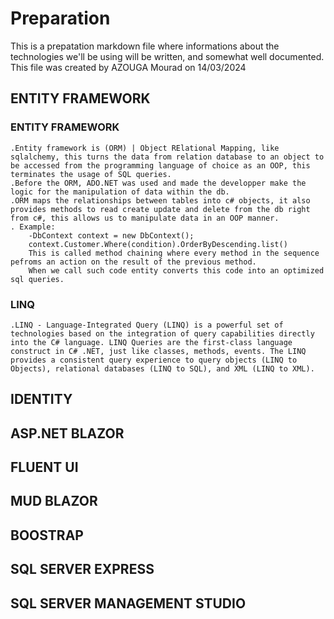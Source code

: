 # Preparation
This is a prepatation markdown file where informations about the technologies we'll be using will be written, and somewhat well documented.
This file was created by AZOUGA Mourad on 14/03/2024

## ENTITY FRAMEWORK
 ### ENTITY FRAMEWORK
	.Entity framework is (ORM) | Object RElational Mapping, like sqlalchemy, this turns the data from relation database to an object to be accessed from the programming language of choice as an OOP, this terminates the usage of SQL queries.
	.Before the ORM, ADO.NET was used and made the developper make the logic for the manipulation of data within the db.
	.ORM maps the relationships between tables into c# objects, it also provides methods to read create update and delete from the db right from c#, this allows us to manipulate data in an OOP manner.
	. Example:
		-DbContext context = new DbContext();
		context.Customer.Where(condition).OrderByDescending.list()
		This is called method chaining where every method in the sequence pefroms an action on the result of the previous method.
		When we call such code entity converts this code into an optimized sql queries.
 
 ### LINQ
	.LINQ - Language-Integrated Query (LINQ) is a powerful set of technologies based on the integration of query capabilities directly into the C# language. LINQ Queries are the first-class language construct in C# .NET, just like classes, methods, events. The LINQ provides a consistent query experience to query objects (LINQ to Objects), relational databases (LINQ to SQL), and XML (LINQ to XML).

## IDENTITY
## ASP.NET BLAZOR
## FLUENT UI 
## MUD BLAZOR
## BOOSTRAP

## SQL SERVER EXPRESS 
## SQL SERVER MANAGEMENT STUDIO
